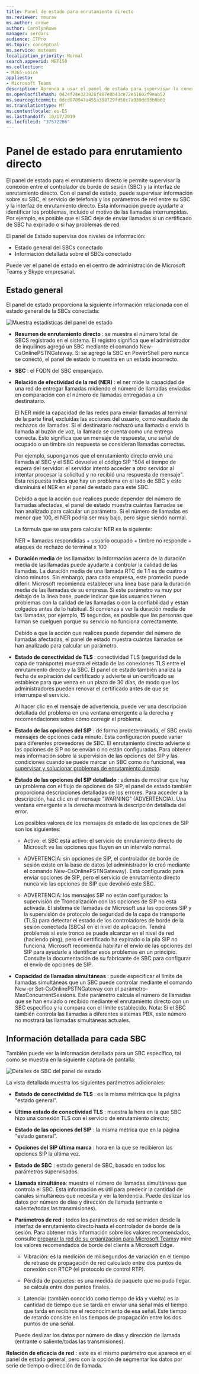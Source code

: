 ```yaml
---
title: Panel de estado para enrutamiento directo
ms.reviewer: nmurav
ms.author: crowe
author: CarolynRowe
manager: serdars
audience: ITPro
ms.topic: conceptual
ms.service: msteams
localization_priority: Normal
search.appverid: MET150
ms.collection:
- M365-voice
appliesto:
- Microsoft Teams
description: Aprenda a usar el panel de estado para supervisar la conexión entre el controlador de borde de sesión y el enrutamiento directo.
ms.openlocfilehash: 0424f24e323928f487e8b43ce72e51602f9eab52
ms.sourcegitcommit: 0dcd078947a455a388729fd50c7a939dd93b0b61
ms.translationtype: MT
ms.contentlocale: es-ES
ms.lasthandoff: 10/17/2019
ms.locfileid: "37572206"
---
```

# <a name="health-dashboard-for-direct-routing"></a>Panel de estado para enrutamiento directo

El panel de estado para el enrutamiento directo le permite supervisar la conexión entre el controlador de borde de sesión (SBC) y la interfaz de enrutamiento directo.  Con el panel de estado, puede supervisar información sobre su SBC, el servicio de telefonía y los parámetros de red entre su SBC y la interfaz de enrutamiento directo. Esta información puede ayudarte a identificar los problemas, incluido el motivo de las llamadas interrumpidas. Por ejemplo, es posible que el SBC deje de enviar llamadas si un certificado de SBC ha expirado o si hay problemas de red.  

El panel de Estado supervisa dos niveles de información:

- Estado general del SBCs conectado
- Información detallada sobre el SBCs conectado

Puede ver el panel de estado en el centro de administración de Microsoft Teams y Skype empresarial.


## <a name="overall-health"></a>Estado general

El panel de estado proporciona la siguiente información relacionada con el estado general de la SBCs conectada:

 ![Muestra estadísticas del panel de estado](media/direct-routing-dashboard-stats1.png)

- **Resumen de enrutamiento directo** : se muestra el número total de SBCS registrado en el sistema. El registro significa que el administrador de inquilinos agregó un SBC mediante el comando New-CsOnlinePSTNGateway. Si se agregó la SBC en PowerShell pero nunca se conectó, el panel de estado lo muestra en un estado incorrecto.

- **SBC** : el FQDN del SBC emparejado.

- **Relación de efectividad de la red (NER)** : el ner mide la capacidad de una red de entregar llamadas midiendo el número de llamadas enviadas en comparación con el número de llamadas entregadas a un destinatario.  

   El NER mide la capacidad de las redes para enviar llamadas al terminal de la parte final, excluidas las acciones del usuario, como resultado de rechazos de llamadas.  Si el destinatario rechazó una llamada o envió la llamada al buzón de voz, la llamada se cuenta como una entrega correcta. Esto significa que un mensaje de respuesta, una señal de ocupado o un timbre sin respuesta se consideran llamadas correctas. 
  
   Por ejemplo, supongamos que el enrutamiento directo envió una llamada al SBC y el SBC devuelve el código SIP "504 el tiempo de espera del servidor: el servidor intentó acceder a otro servidor al intentar procesar la solicitud y no recibió una respuesta de mensaje". Esta respuesta indica que hay un problema en el lado de SBC y esto disminuirá el NER en el panel de estado para este SBC. 
  
   Debido a que la acción que realices puede depender del número de llamadas afectadas, el panel de estado muestra cuántas llamadas se han analizado para calcular un parámetro. Si el número de llamadas es menor que 100, el NER podría ser muy bajo, pero sigue siendo normal. 

   La fórmula que se usa para calcular NER es la siguiente:

   NER = llamadas respondidas + usuario ocupado + timbre no responde + ataques de rechazo de terminal x 100

 
- **Duración media** de las llamadas: la información acerca de la duración media de las llamadas puede ayudarte a controlar la calidad de las llamadas. La duración media de una llamada RTC de 1:1 es de cuatro a cinco minutos.  Sin embargo, para cada empresa, este promedio puede diferir.  Microsoft recomienda establecer una línea base para la duración media de las llamadas de su empresa. Si este parámetro va muy por debajo de la línea base, puede indicar que los usuarios tienen problemas con la calidad de las llamadas o con la confiabilidad y están colgados antes de lo habitual. Si comienza a ver la duración media de las llamadas, por ejemplo, 15 segundos, es posible que las personas que llaman se cuelguen porque su servicio no funciona correctamente. 

   Debido a que la acción que realices puede depender del número de llamadas afectadas, el panel de estado muestra cuántas llamadas se han analizado para calcular un parámetro.

- **Estado de conectividad de TLS** : conectividad TLS (seguridad de la capa de transporte) muestra el estado de las conexiones TLS entre el enrutamiento directo y la SBC. El panel de estado también analiza la fecha de expiración del certificado y advierte si un certificado se establece para que venza en un plazo de 30 días, de modo que los administradores pueden renovar el certificado antes de que se interrumpa el servicio.

   Al hacer clic en el mensaje de advertencia, puede ver una descripción detallada del problema en una ventana emergente a la derecha y recomendaciones sobre cómo corregir el problema.

- **Estado de las opciones del SIP** : de forma predeterminada, el SBC envía mensajes de opciones cada minuto. Esta configuración puede variar para diferentes proveedores de SBC. El enrutamiento directo advierte si las opciones de SIP no se envían o no están configuradas. Para obtener más información sobre la supervisión de las opciones del SIP y las condiciones cuando se puede marcar un SBC como no funcional, vea [supervisar y solucionar problemas de enrutamiento directo](direct-routing-monitor-and-troubleshoot.md).

- **Estado de las opciones del SIP detallado** : además de mostrar que hay un problema con el flujo de opciones de SIP, el panel de estado también proporciona descripciones detalladas de los errores. Para acceder a la descripción, haz clic en el mensaje "WARNING" (ADVERTENCIA). Una ventana emergente a la derecha mostrará la descripción detallada del error.

   Los posibles valores de los mensajes de estado de las opciones de SIP son los siguientes:

    - Activo: el SBC está activo: el servicio de enrutamiento directo de Microsoft ve las opciones que fluyen en un intervalo normal.

    - ADVERTENCIA: sin opciones de SIP, el controlador de borde de sesión existe en la base de datos (el administrador lo creó mediante el comando New-CsOnlinePSTNGateway). Está configurado para enviar opciones de SIP, pero el servicio de enrutamiento directo nunca vio las opciones de SIP que devolvió este SBC.

    - ADVERTENCIA: los mensajes SIP no están configurados: la supervisión de Troncalización con las opciones de SIP no está activada. El sistema de llamadas de Microsoft usa las opciones SIP y la supervisión de protocolo de seguridad de la capa de transporte (TLS) para detectar el estado de los controladores de borde de la sesión conectada (SBCs) en el nivel de aplicación. Tendrá problemas si este tronco se puede alcanzar en el nivel de red (haciendo ping), pero el certificado ha expirado o la pila SIP no funciona. Microsoft recomienda habilitar el envío de las opciones del SIP para ayudarle a identificar esos problemas en un principio. Consulte la documentación de su fabricante de SBC para configurar el envío de opciones de SIP. 

- **Capacidad de llamadas simultáneas** : puede especificar el límite de llamadas simultáneas que un SBC puede controlar mediante el comando New-or Set-CsOnlinePSTNGateway con el parámetro-MaxConcurrentSessions. Este parámetro calcula el número de llamadas que se han enviado o recibido mediante el enrutamiento directo con un SBC específico y la compara con el límite establecido. Nota: Si el SBC también controla las llamadas a diferentes sistemas PBX, este número no mostrará las llamadas simultáneas actuales.


## <a name="detailed-information-for-each-sbc"></a>Información detallada para cada SBC

También puede ver la información detallada para un SBC específico, tal como se muestra en la siguiente captura de pantalla:

![Detalles de SBC del panel de estado](media/direct-routing-dashboard-SBC-detail1.png)


La vista detallada muestra los siguientes parámetros adicionales:

- **Estado de conectividad de TLS** : es la misma métrica que la página "estado general".

- **Último estado de conectividad TLS** : muestra la hora en la que SBC hizo una conexión TLS con el servicio de enrutamiento directo;

- **Estado de las opciones del SIP** : la misma métrica que en la página "estado general".

- **Opciones del SIP última marca** : hora en la que se recibieron las opciones SIP la última vez.

- **Estado de SBC** : estado general de SBC, basado en todos los parámetros supervisados.

- **Llamada simultánea**: muestra el número de llamadas simultáneas que controla el SBC. Esta información es útil para predecir la cantidad de canales simultáneos que necesita y ver la tendencia. Puede deslizar los datos por número de días y dirección de llamada (entrante o saliente/todas las transmisiones).

- **Parámetros de red** : todos los parámetros de red se miden desde la interfaz de enrutamiento directo hasta el controlador de borde de la sesión. Para obtener más información sobre los valores recomendados, consulte [preparar la red de su organización para Microsoft Teams](https://docs.microsoft.com/en-us/microsoftteams/prepare-network)y mire los valores recomendados de borde del cliente a Microsoft Edge.

   - Vibración: es la medición de milisegundos de variación en el tiempo de retraso de propagación de red calculado entre dos puntos de conexión con RTCP (el protocolo de control RTP).

   - Pérdida de paquetes: es una medida de paquete que no pudo llegar. se calcula entre dos puntos finales.

   - Latencia: (también conocido como tiempo de ida y vuelta) es la cantidad de tiempo que se tarda en enviar una señal más el tiempo que tarda en recibirse el reconocimiento de esa señal. Este tiempo de retardo consiste en los tiempos de propagación entre los dos puntos de una señal.

   Puede deslizar los datos por número de días y dirección de llamada (entrante o saliente/todas las transmisiones).

**Relación de eficacia de red** : este es el mismo parámetro que aparece en el panel de estado general, pero con la opción de segmentar los datos por serie de tiempo o dirección de llamada.




